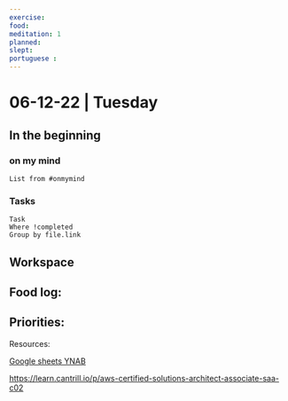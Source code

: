 ```yaml
---
exercise: 
food:
meditation: 1
planned:
slept:
portuguese :
---
```


# 06-12-22 | Tuesday

## In the beginning

### on my mind
```dataview
List from #onmymind
```
### Tasks
```dataview
Task
Where !completed
Group by file.link
```


## Workspace


Food log:
- 

Priorities:
- 

Resources:

[Google sheets YNAB](https://michaelsaves.com/budgeting/google-sheets-budget-template/)

https://learn.cantrill.io/p/aws-certified-solutions-architect-associate-saa-c02